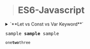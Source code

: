 >	# ES6-Javascript


<details>
<summary>`**Let vs Const vs Var Keyword**`</summary>


</details>

<pre>
sample <b>sample</b> sample
</pre>

`one`**`two`**`three`








